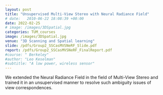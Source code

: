 ```yaml
---
layout: post
title: "Unsupervised Multi-View Stereo with Neural Radiance Field"
# date:   2010-06-22 18:08:39 +00:00
date: 2022-02-25
# image: /images/3DSpatial.jpg
categories: TUM_courses
image: /images/3DSpatial.jpg
venue: "3D Scanning and Spatial learning"
slide: /pdfs/Group2_SSCasMVSNeRF_Slide.pdf
report: /pdfs/Group2_SSCasMVSNeRF_FinalReport.pdf
#course: " Berkeley"
#author: "Leo Keselman"
#subtitle: "A low power, wireless sensor"
---
```

We extended the Neural Radiance Field in the field of Multi-View Stereo and trained it in an unsupervised manner to resolve such ambiguity issues of view correspondences.
